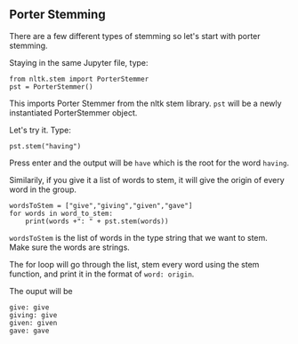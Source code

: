 ## <!--title="Porter Stemming"-->

## Porter Stemming

There are a few different types of stemming so let's start with porter stemming.

Staying in the same Jupyter file, type:

	from nltk.stem import PorterStemmer
	pst = PorterStemmer()

This imports Porter Stemmer from the nltk stem library. ``pst`` will be a newly instantiated PorterStemmer object.

Let's try it. Type:
	
	pst.stem("having")

Press enter and the output will be ``have`` which is the root for the word ``having``.

Similarily, if you give it a list of words to stem, it will give the origin of every word in the group.

	wordsToStem = ["give","giving","given","gave"]
	for words in word_to_stem:
		print(words +": " + pst.stem(words))

``wordsToStem`` is the list of words in the type string that we want to stem. Make sure the words are strings.

The for loop will go through the list, stem every word using the stem function, and print it in the format of ``word: origin``.  

The ouput will be
	

	give: give
	giving: give
	given: given
	gave: gave


